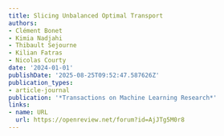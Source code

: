 ```yaml
---
title: Slicing Unbalanced Optimal Transport
authors:
- Clément Bonet
- Kimia Nadjahi
- Thibault Sejourne
- Kilian Fatras
- Nicolas Courty
date: '2024-01-01'
publishDate: '2025-08-25T09:52:47.587626Z'
publication_types:
- article-journal
publication: '*Transactions on Machine Learning Research*'
links:
- name: URL
  url: https://openreview.net/forum?id=AjJTg5M0r8
---
```

